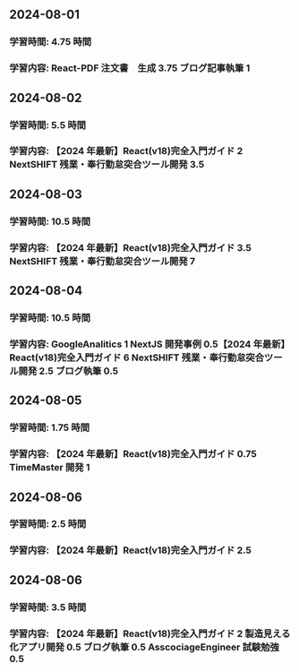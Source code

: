 ## 2024-08-01

### 学習時間: 4.75 時間

### 学習内容: React-PDF 注文書　生成 3.75 ブログ記事執筆 1

## 2024-08-02

### 学習時間: 5.5 時間

### 学習内容: 【2024 年最新】React(v18)完全入門ガイド 2 NextSHIFT 残業・奉行勤怠突合ツール開発 3.5

## 2024-08-03

### 学習時間: 10.5 時間

### 学習内容: 【2024 年最新】React(v18)完全入門ガイド 3.5 NextSHIFT 残業・奉行勤怠突合ツール開発 7

## 2024-08-04

### 学習時間: 10.5 時間

### 学習内容: GoogleAnalitics 1 NextJS 開発事例 0.5【2024 年最新】React(v18)完全入門ガイド 6 NextSHIFT 残業・奉行勤怠突合ツール開発 2.5 ブログ執筆 0.5

## 2024-08-05

### 学習時間: 1.75 時間

### 学習内容: 【2024 年最新】React(v18)完全入門ガイド 0.75 TimeMaster 開発 1

## 2024-08-06

### 学習時間: 2.5 時間

### 学習内容: 【2024 年最新】React(v18)完全入門ガイド 2.5

## 2024-08-06

### 学習時間: 3.5 時間

### 学習内容: 【2024 年最新】React(v18)完全入門ガイド 2 製造見える化アプリ開発 0.5 ブログ執筆 0.5 AsscociageEngineer 試験勉強 0.5
